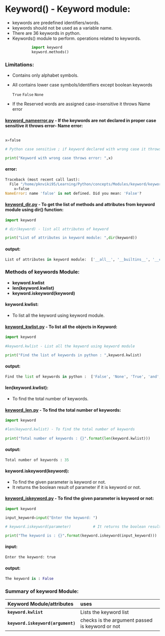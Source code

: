 # Keyword() - Keyword module:

- keywords are predefined identifiers/words.
- keywords should not be used as a variable name.
- There are 36 keywords in python.
- Keywords() module to perform. operations related to keywords.
```python
            import keyword
            keyword.methods() 
```

### Limitations:

- Contains only alphabet symbols.
- All contains lower case symbols/identifiers except boolean keywords
        
     ```True``` ```False``` ```None```

- If the Reserved words are assigned case-insensitive it throws Name error

#### [keyword_nameerror.py](https://github.com/pknviki95/Python/tree/main/concepts/Modules/keyword/keyword_nameerror.py) - If the keywords are not declared in proper case sensitive it throws error- Name error:

```python

x=false

# Python case sensitive ; if keyword declared with wrong case it throws Nameerror

print("Keyword with wrong case throws error: ",x)
```
#### error:

```python
Traceback (most recent call last):
  File "/home/pknviki95/Learning/Python/concepts/Modules/keyword/keyword_nameerror.py", line 5, in <module>
    x=false
NameError: name 'false' is not defined. Did you mean: 'False'?
```

#### [keyword_dir.py](https://github.com/pknviki95/Python/tree/main/concepts/Modules/keyword/keyword_dir.py) - To get the list of methods and attributes from keyword module using dir() function:
```python
import keyword

# dir(keyword) - list all attributes of keyword

print("List of attributes in keyword module: ",dir(keyword))
```
#### output:
```python
List of attributes in keyword module:  ['__all__', '__builtins__', '__cached__', '__doc__', '__file__', '__loader__', '__name__', '__package__', '__spec__', 'iskeyword', 'issoftkeyword', 'kwlist', 'softkwlist']
```
### Methods of keywords Module:

- **keyword.kwlist**
- **len(keyword.kwlist)**
- **keyword.iskeyword(keyword)**

#### keyword.kwlist:

- To list all the keyword using keyword module.

#### [keyword_kwlist.py](https://github.com/pknviki95/Python/tree/main/concepts/Modules/keyword/keyword_kwlist.py) - To list all the objects in Keyword:

```python
import keyword
        
#keyword.kwlist - List all the keyword using keyword module

print("Find the list of keywords in python : ",keyword.kwlist)
```
#### output:
```python
Find the list of keywords in python :  ['False', 'None', 'True', 'and', 'as', 'assert', 'async', 'await', 'break', 'class', 'continue', 'def', 'del', 'elif', 'else', 'except', 'finally', 'for', 'from', 'global', 'if', 'import', 'in', 'is', 'lambda', 'nonlocal', 'not', 'or', 'pass', 'raise', 'return', 'try', 'while', 'with', 'yield']
```                
#### len(keyword.kwlist):

- To find the total number of keywords.

#### [keyword_len.py](https://github.com/pknviki95/Python/tree/main/concepts/Modules/keyword/keyword_len.py) -  To find the total number of keywords:

```python
import keyword

#len(keyword.kwlist) - To find the total number of keywords
        
print("Total number of keywords : {}".format(len(keyword.kwlist)))
```
#### output:
```python
Total number of keywords : 35
```
#### keyword.iskeyword(keyword):

- To find the given parameter is keyword or not.
- It returns the boolean result of parameter if it is keyword or not.

#### [keyword_iskeyword.py](https://github.com/pknviki95/Python/tree/main/concepts/Modules/keyword/keyword_iskeyword.py) - To find the given parameter is keyword or not:

```python
import keyword

input_keyword=input("Enter the keyword: ")

# keyword.iskeyword(parameter)          # It returns the boolean result of parameter if it is keyword or not.

print("The keyword is : {}".format(keyword.iskeyword(input_keyword))) 
```     

#### input:
```python
Enter the keyword: true
```
#### output:
```python
The keyword is : False
```

### Summary of keyword Module:

| **Keyword Module/attributes** | **uses** |
| :---| :--- |
| **```keyword.kwlist```** | Lists the keyword list|
| **```keyword.iskeyword(argument)```** | checks is the argument passed is keyword or not | 
